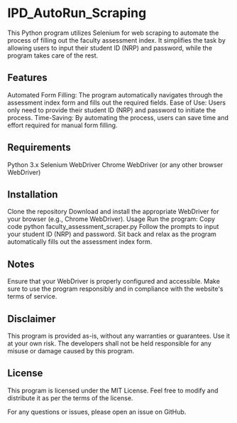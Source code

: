 # IPD_AutoRun_Scraping

This Python program utilizes Selenium for web scraping to automate the process of filling out the faculty assessment index. It simplifies the task by allowing users to input their student ID (NRP) and password, while the program takes care of the rest.

## Features

Automated Form Filling: The program automatically navigates through the assessment index form and fills out the required fields.
Ease of Use: Users only need to provide their student ID (NRP) and password to initiate the process.
Time-Saving: By automating the process, users can save time and effort required for manual form filling.

## Requirements

Python 3.x
Selenium WebDriver
Chrome WebDriver (or any other browser WebDriver)

## Installation

Clone the repository
Download and install the appropriate WebDriver for your browser (e.g., Chrome WebDriver).
Usage
Run the program:
Copy code
python faculty_assessment_scraper.py
Follow the prompts to input your student ID (NRP) and password.
Sit back and relax as the program automatically fills out the assessment index form.

## Notes

Ensure that your WebDriver is properly configured and accessible.
Make sure to use the program responsibly and in compliance with the website's terms of service.

## Disclaimer

This program is provided as-is, without any warranties or guarantees. Use it at your own risk. The developers shall not be held responsible for any misuse or damage caused by this program.

## License

This program is licensed under the MIT License. Feel free to modify and distribute it as per the terms of the license.

For any questions or issues, please open an issue on GitHub.
